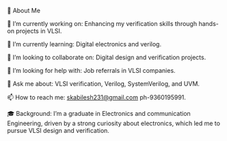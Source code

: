 🌟 About Me

🔭 I’m currently working on: Enhancing my verification skills through hands-on projects in VLSI.

🌱 I’m currently learning: Digital electronics and verilog.

👯 I’m looking to collaborate on: Digital design and verification projects.

🤔 I’m looking for help with: Job referrals in VLSI companies.

💬 Ask me about: VLSI verification, Verilog, SystemVerilog, and UVM.

📫 How to reach me: skabilesh231@gmail.com ph-9360195991.

🎓 Background: I’m a graduate in  Electronics and communication Engineering, driven by a strong curiosity about electronics, which led me to pursue VLSI design and verification.
